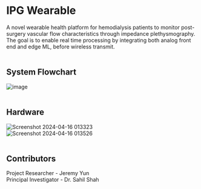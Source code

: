 # IPG Wearable
A novel wearable health platform for hemodialysis patients to monitor post-surgery vascular flow characteristics through impedance plethysmography. The goal is to enable real time processing by integrating both analog front end and edge ML, before wireless transmit. 
<br><br>

## System Flowchart
![image](https://github.com/JermYeWorm/IPG-Wearable/assets/113321384/9509c466-9438-4529-a761-cc8f7f295b4b)
<br><br>

## Hardware
![Screenshot 2024-04-16 013323](https://github.com/JermYeWorm/IPG-Wearable/assets/113321384/3529a5ce-b0ac-466c-a870-96e63b97354b)
<br>
![Screenshot 2024-04-16 013526](https://github.com/JermYeWorm/IPG-Wearable/assets/113321384/0e9a6179-e634-41bd-9999-9eb421ca9684)
<br><br>

## Contributors
Project Researcher - Jeremy Yun
<br>
Principal Investigator - Dr. Sahil Shah
<br>
